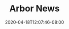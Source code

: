 ---
date: "2020-04-18T12:07:46-08:00"
title: "Arbor News"
resources:
- name: header
  src: trees.jpg
---